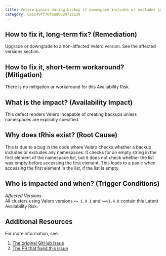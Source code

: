 ```yaml
---
title: Velero panics during backup if namespace includes or excludes in Velero backup custom resource spec. evaluate to an empty list
category: 655c49ff76fdad0024723139
---
```


## How to fix it, long-term fix? (Remediation)

Upgrade or downgrade to a non-affected Velero version. See the affected versions section.

## How to fix it, short-term workaround? (Mitigation)

There is no mitigation or workaround for this Availability Risk.

## What is the impact? (Availability Impact)

This defect renders Velero incapable of creating backups unless namespaces are explicitly specified.

## Why does tRhis exist? (Root Cause)

This is due to a bug in the code where Velero checks whether a backup includes or excludes any namespaces. It checks for an empty string in the first element of the namespace list, but it does not check whether the list was empty before accessing the first element. This leads to a panic when accessing the first element in the list, if the list is empty.

## Who is impacted and when? (Trigger Conditions)

_Affected Versions_  
All clusters using Velero versions `<= 1.9.1` and `>=v1.4.0` contain this Latent Availability Risk.

## Additional Resources

For more information, see:

1. [The original GitHub Issue](https://github.com/vmware-tanzu/velero/issues/5235)
2. [The PR that fixed this issue](https://github.com/vmware-tanzu/velero/pull/5236)